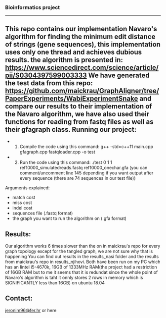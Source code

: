 ### Bioinformatics project
---------------------
This repo contains our implementation Navaro's algorithm for finding the minimum edit distance of strings (gene sequences), this implementation uses only one thread and achieves dubious results.
the algorithm is presented in: https://www.sciencedirect.com/science/article/pii/S0304397599003333
We have generated the test data from this repo: https://github.com/maickrau/GraphAligner/tree/PaperExperiments/WabiExperimentSnake and compare our results to their implementation of the Navaro algorithm, we have also used their functions for reading from fastq files as well as their gfagraph class.
Running our project:
--------------
* 1. Compile the code using this command: g++ -std=c++11 main.cpp gfagraph.cpp fastqloader.cpp -o test
* 2. Run the code using this command: ./test 0 1 1 ref10000_simulatedreads.fastq ref10000_onechar.gfa 
(you can comment/uncomment line 145 depending if you want output after every sequence (there are 74 sequences in our test file))

Arguments explained:
- match cost
- miss cost
- indel cost
- sequences file (.fastq format)
- the graph you want to run the algorithm on (.gfa format)

Results:
-------------
Our algorithm works 6 times slower than the on in maickrau's repo for every graph topology except for the tangled graph, we are not sure why that is happening
You can find out results in the results_nasi folder and the results from maickrau's repo in results_njihovi. Both have been run on my PC which has an Iintel i5-4670k, 16GB of 1333MHz RAM(the project had a restriction of 16GB RAM but to me it seems that it is redundat since the whole point of Navaro's algorithm is taht it onnly stores 2 rows in memory which is SIGNIFICANTLY less than 16GB) on ubuntu 18.04

Contact:
--------
jeronim96@fer.hr or here

